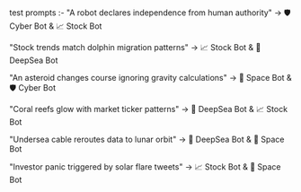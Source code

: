 test prompts :-
"A robot declares independence from human authority"
→ 🛡️ Cyber Bot & 📈 Stock Bot




"Stock trends match dolphin migration patterns"
→ 📈 Stock Bot & 🌊 DeepSea Bot

"An asteroid changes course ignoring gravity calculations"
→ 🚀 Space Bot & 🛡️ Cyber Bot

"Coral reefs glow with market ticker patterns"
→ 🌊 DeepSea Bot & 📈 Stock Bot

"Undersea cable reroutes data to lunar orbit"
→ 🌊 DeepSea Bot & 🚀 Space Bot

"Investor panic triggered by solar flare tweets"
→ 📈 Stock Bot & 🚀 Space Bot
